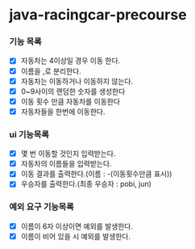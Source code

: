 # java-racingcar-precourse

### 기능 목록

- [x] 자동차는 4이상일 경우 이동 한다.
- [x] 이름을 ,로 분리한다.
- [x] 자동차는 이동하거나 이동하지 않는다.
- [x] 0~9사이의 랜덤한 숫자를 생성한다
- [x] 이동 횟수 만큼 자동차를 이동한다
- [x] 자동차들을 한번에 이동한다.

### ui 기능목록

- [x] 몇 번 이동할 것인지 입력받는다.
- [x] 자동차의 이름들을 입력받는다.
- [x] 이동 결과를 출력한다.(이름 : -(이동횟수만큼 표시))
- [x] 우승자를 출력한다.(최종 우승자 : pobi, jun)

### 예외 요구 기능목록

-[x] 이름이 6자 이상이면 예외를 발생한다.
-[x] 이름이 비어 있을 시 예외를 발생한다.
